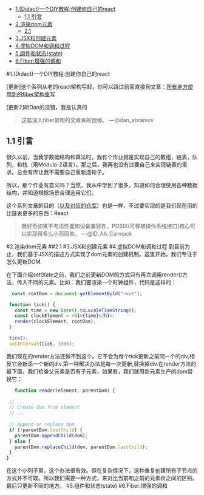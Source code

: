 

<!-- @import "[TOC]" {cmd="toc" depthFrom=1 depthTo=6 orderedList=false} -->

<!-- code_chunk_output -->

* [1.(Didact)一个DIY教程:创建你自己的react](#1didact一个diy教程创建你自己的react)
	* [1.1 引言](#11-引言)
* [2.渲染dom元素](#2渲染dom元素)
	* [2.1](#21)
* [3.JSX和创建元素](#3jsx和创建元素)
* [4.虚拟DOM和调和过程](#4虚拟dom和调和过程)
* [5.组件和状态(state)](#5组件和状态state)
* [6.Fiber:增强的调和](#6fiber增强的调和)

<!-- /code_chunk_output -->

#1.(Didact)一个DIY教程:创建你自己的react

[更新]这个系列从老的react架构写起，你可以跳过前面直接到文章：[所有地方使用新的fiber架构重写](https://engineering.hexacta.com/didact-fiber-incremental-reconciliation-b2fe028dcaec)

[更新2]听Dan的没错，我是认真的

>这篇深入fiber架构的文章真的很棒。
— @dan_abramov


## 1.1 引言

很久以前，当我学数据结构和算法时，我有个作业就是实现自己的数组，链表，队列，和栈（用Modula-2语言）。那之后，我再也没有过要自己来实现链表的需求。总会有库让我不需要自己重新造轮子。

所以，那个作业有意义吗？当然，我从中学到了很多，知道如何合理使用各种数据结构，并知道根据场景合理选用它们。

这个系列文章的目的（[以及对应的仓库](https://github.com/hexacta/didact/)）也是一样，不过要实现的是我们现在用的比链表更多的东西：React

>我好奇如果不考虑性能和设备兼容性，POSIX(可移植操作系统接口)核心可以实现得多么小而简单。
— @ID_AA_Carmack


#2.渲染dom元素
##2.1
#3.JSX和创建元素
#4.虚拟DOM和调和过程
 到目前为止，我们基于JSX的描述方式实现了dom元素的创建机制。这里开始，我们专注于怎么更新DOM.

 在下面介绍setState之前，我们之前更新DOM的方式只有再次调用render()方法，传入不同的元素。比如：我们要渲染一个时钟组件，代码是这样的：
 ```js
   const rootDom = document.getElementById("root");

  function tick() {
    const time = new Date().toLocaleTimeString();
    const clockElement = <h1>{time}</h1>;
    render(clockElement, rootDom);
  }

  tick();
  setInterval(tick, 1000);
 ```
 我们现在的render方法还做不到这个。它不会为每个tick更新之前同一个的div,相反它会新添一个新的div.第一种解决办法是每一次更新,替换掉div.在render方法的最下面，我们检查父元素是否有子元素，如果有，我们就用新元素生产的dom替换它：
 ```js
    function render(element, parentDom) {  
  
  // ...
  // Create dom from element
  // ...
  
  // Append or replace dom
  if (!parentDom.lastChild) {
    parentDom.appendChild(dom);     
  } else {
    parentDom.replaceChild(dom, parentDom.lastChild);    
  }
}  
 ```
 在这个小列子里，这个办法很有效。但在复杂情况下，这种重复创建所有子节点的方式并不可取。所以我们需要一种方式，来对比当前和之前的元素树之间的区别。最后只更新不同的地方。
#5.组件和状态(state)
#6.Fiber:增强的调和